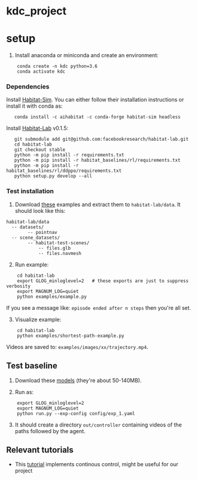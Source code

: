 # kdc_project

# setup

1. Install anaconda or miniconda and create an environment:

```
    conda create -n kdc python=3.6
    conda activate kdc
```

### Dependencies

Install [Habitat-Sim](https://github.com/facebookresearch/habitat-sim). You can either follow their installation instructions or install it with conda as:

```
   conda install -c aihabitat -c conda-forge habitat-sim headless
```

Install [Habitat-Lab](https://github.com/facebookresearch/habitat-lab/tree/v0.1.5) v0.1.5:

```
   git submodule add git@github.com:facebookresearch/habitat-lab.git
   cd habitat-lab
   git checkout stable
   python -m pip install -r requirements.txt
   python -m pip install -r habitat_baselines/rl/requirements.txt
   python -m pip install -r habitat_baselines/rl/ddppo/requirements.txt
   python setup.py develop --all
```

### Test installation

1. Download [these](http://dl.fbaipublicfiles.com/habitat/habitat-test-scenes.zip) examples and extract them to `habitat-lab/data`. It should look like this:

```
habitat-lab/data
  -- datasets/
        -- pointnav
  -- scene_datasets/
        -- habitat-test-scenes/
            -- files.glb
            -- files.navmesh
```

2. Run example:

```
    cd habitat-lab
    export GLOG_minloglevel=2   # these exports are just to suppress verbosity
    export MAGNUM_LOG=quiet
    python examples/example.py
```

If you see a message like: `episode ended after n steps` then you're all set.

3. Visualize example:

```
    cd habitat-lab
    python examples/shortest-path-example.py
```

Videos are saved to: `examples/images/xx/trajectory.mp4`.

## Test baseline

1. Download these [models](https://drive.google.com/drive/folders/1MRiQud5ld3R_Ogfs9xi4t-yRi4MY4nhv?usp=sharing) (they're about 50-140MB). 

2. Run as:
```
    export GLOG_minloglevel=2 
    export MAGNUM_LOG=quiet
    python run.py --exp-config config/exp_1.yaml
```

3. It should create a directory ```out/controller``` containing videos of the paths followed by the agent.  

## Relevant tutorials

- This [tutorial](https://aihabitat.org/docs/habitat-sim/rigid-object-tutorial.html#continuous-control-on-navmesh) implements continous control, might be useful for our project
